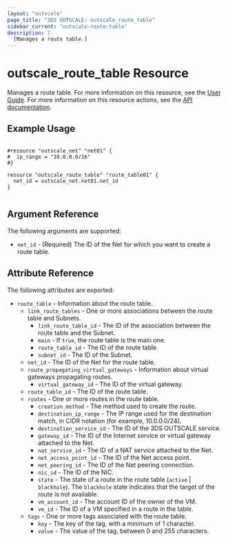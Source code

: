 ```yaml
---
layout: "outscale"
page_title: "3DS OUTSCALE: outscale_route_table"
sidebar_current: "outscale-route-table"
description: |-
  [Manages a route table.]
---
```


# outscale_route_table Resource

Manages a route table.
For more information on this resource, see the [User Guide](https://wiki.outscale.net/display/EN/About+Route+Tables).
For more information on this resource actions, see the [API documentation](https://docs-beta.outscale.com/#3ds-outscale-api-routetable).

## Example Usage

```hcl

#resource "outscale_net" "net01" {
#  ip_range = "10.0.0.0/16"
#}

resource "outscale_route_table" "route_table01" {
  net_id = outscale_net.net01.net_id
}


```

## Argument Reference

The following arguments are supported:

* `net_id` - (Required) The ID of the Net for which you want to create a route table.

## Attribute Reference

The following attributes are exported:

* `route_table` - Information about the route table.
  * `link_route_tables` - One or more associations between the route table and Subnets.
    * `link_route_table_id` - The ID of the association between the route table and the Subnet.
    * `main` - If `true`, the route table is the main one.
    * `route_table_id` - The ID of the route table.
    * `subnet_id` - The ID of the Subnet.
  * `net_id` - The ID of the Net for the route table.
  * `route_propagating_virtual_gateways` - Information about virtual gateways propagating routes.
    * `virtual_gateway_id` - The ID of the virtual gateway.
  * `route_table_id` - The ID of the route table.
  * `routes` - One or more routes in the route table.
    * `creation_method` - The method used to create the route.
    * `destination_ip_range` - The IP range used for the destination match, in CIDR notation (for example, 10.0.0.0/24).
    * `destination_service_id` - The ID of the 3DS OUTSCALE service.
    * `gateway_id` - The ID of the Internet service or virtual gateway attached to the Net.
    * `nat_service_id` - The ID of a NAT service attached to the Net.
    * `net_access_point_id` - The ID of the Net access point.
    * `net_peering_id` - The ID of the Net peering connection.
    * `nic_id` - The ID of the NIC.
    * `state` - The state of a route in the route table (`active` \| `blackhole`). The `blackhole` state indicates that the target of the route is not available.
    * `vm_account_id` - The account ID of the owner of the VM.
    * `vm_id` - The ID of a VM specified in a route in the table.
  * `tags` - One or more tags associated with the route table.
    * `key` - The key of the tag, with a minimum of 1 character.
    * `value` - The value of the tag, between 0 and 255 characters.
